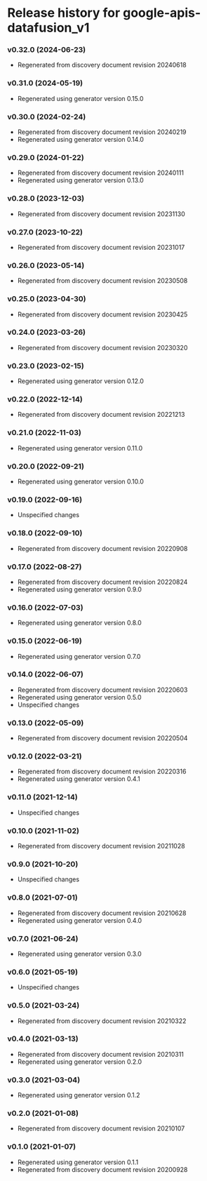 # Release history for google-apis-datafusion_v1

### v0.32.0 (2024-06-23)

* Regenerated from discovery document revision 20240618

### v0.31.0 (2024-05-19)

* Regenerated using generator version 0.15.0

### v0.30.0 (2024-02-24)

* Regenerated from discovery document revision 20240219
* Regenerated using generator version 0.14.0

### v0.29.0 (2024-01-22)

* Regenerated from discovery document revision 20240111
* Regenerated using generator version 0.13.0

### v0.28.0 (2023-12-03)

* Regenerated from discovery document revision 20231130

### v0.27.0 (2023-10-22)

* Regenerated from discovery document revision 20231017

### v0.26.0 (2023-05-14)

* Regenerated from discovery document revision 20230508

### v0.25.0 (2023-04-30)

* Regenerated from discovery document revision 20230425

### v0.24.0 (2023-03-26)

* Regenerated from discovery document revision 20230320

### v0.23.0 (2023-02-15)

* Regenerated using generator version 0.12.0

### v0.22.0 (2022-12-14)

* Regenerated from discovery document revision 20221213

### v0.21.0 (2022-11-03)

* Regenerated using generator version 0.11.0

### v0.20.0 (2022-09-21)

* Regenerated using generator version 0.10.0

### v0.19.0 (2022-09-16)

* Unspecified changes

### v0.18.0 (2022-09-10)

* Regenerated from discovery document revision 20220908

### v0.17.0 (2022-08-27)

* Regenerated from discovery document revision 20220824
* Regenerated using generator version 0.9.0

### v0.16.0 (2022-07-03)

* Regenerated using generator version 0.8.0

### v0.15.0 (2022-06-19)

* Regenerated using generator version 0.7.0

### v0.14.0 (2022-06-07)

* Regenerated from discovery document revision 20220603
* Regenerated using generator version 0.5.0
* Unspecified changes

### v0.13.0 (2022-05-09)

* Regenerated from discovery document revision 20220504

### v0.12.0 (2022-03-21)

* Regenerated from discovery document revision 20220316
* Regenerated using generator version 0.4.1

### v0.11.0 (2021-12-14)

* Unspecified changes

### v0.10.0 (2021-11-02)

* Regenerated from discovery document revision 20211028

### v0.9.0 (2021-10-20)

* Unspecified changes

### v0.8.0 (2021-07-01)

* Regenerated from discovery document revision 20210628
* Regenerated using generator version 0.4.0

### v0.7.0 (2021-06-24)

* Regenerated using generator version 0.3.0

### v0.6.0 (2021-05-19)

* Unspecified changes

### v0.5.0 (2021-03-24)

* Regenerated from discovery document revision 20210322

### v0.4.0 (2021-03-13)

* Regenerated from discovery document revision 20210311
* Regenerated using generator version 0.2.0

### v0.3.0 (2021-03-04)

* Regenerated using generator version 0.1.2

### v0.2.0 (2021-01-08)

* Regenerated from discovery document revision 20210107

### v0.1.0 (2021-01-07)

* Regenerated using generator version 0.1.1
* Regenerated from discovery document revision 20200928

